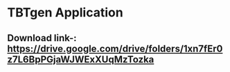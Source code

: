 # TBTgen Application

## Download link-: https://drive.google.com/drive/folders/1xn7fEr0z7L6BpPGjaWJWExXUqMzTozka
